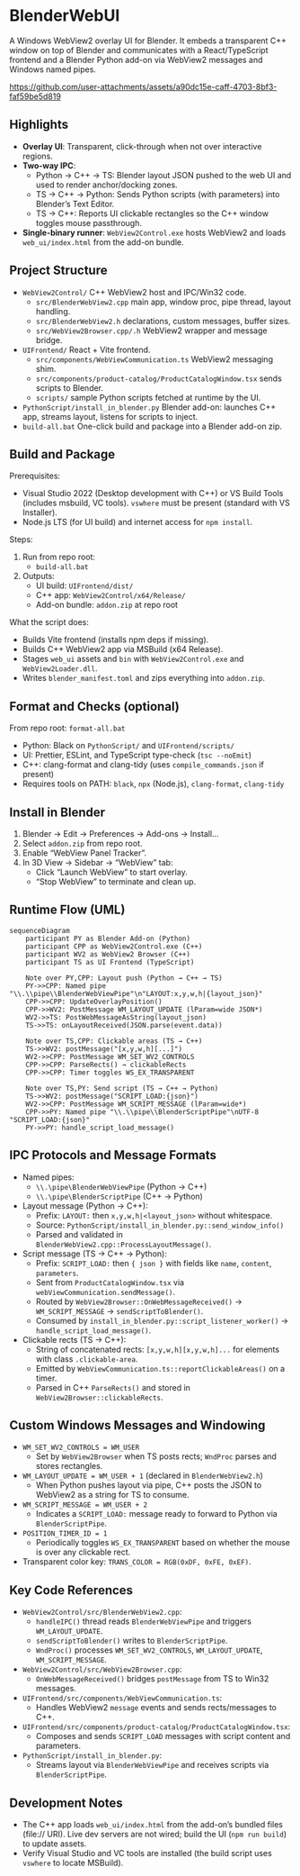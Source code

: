 # BlenderWebUI

A Windows WebView2 overlay UI for Blender. It embeds a transparent C++ window on top of Blender and communicates with a React/TypeScript frontend and a Blender Python add-on via WebView2 messages and Windows named pipes.



https://github.com/user-attachments/assets/a90dc15e-caff-4703-8bf3-faf59be5d819



## Highlights
- **Overlay UI**: Transparent, click-through when not over interactive regions.
- **Two-way IPC**:
  - Python → C++ → TS: Blender layout JSON pushed to the web UI and used to render anchor/docking zones.
  - TS → C++ → Python: Sends Python scripts (with parameters) into Blender’s Text Editor.
  - TS → C++: Reports UI clickable rectangles so the C++ window toggles mouse passthrough.
- **Single-binary runner**: `WebView2Control.exe` hosts WebView2 and loads `web_ui/index.html` from the add-on bundle.


## Project Structure
- `WebView2Control/` C++ WebView2 host and IPC/Win32 code.
  - `src/BlenderWebView2.cpp` main app, window proc, pipe thread, layout handling.
  - `src/BlenderWebView2.h` declarations, custom messages, buffer sizes.
  - `src/WebView2Browser.cpp/.h` WebView2 wrapper and message bridge.
- `UIFrontend/` React + Vite frontend.
  - `src/components/WebViewCommunication.ts` WebView2 messaging shim.
  - `src/components/product-catalog/ProductCatalogWindow.tsx` sends scripts to Blender.
  - `scripts/` sample Python scripts fetched at runtime by the UI.
- `PythonScript/install_in_blender.py` Blender add-on: launches C++ app, streams layout, listens for scripts to inject.
- `build-all.bat` One-click build and package into a Blender add-on zip.


## Build and Package
Prerequisites:
- Visual Studio 2022 (Desktop development with C++) or VS Build Tools (includes msbuild, VC tools). `vswhere` must be present (standard with VS Installer).
- Node.js LTS (for UI build) and internet access for `npm install`.

Steps:
1. Run from repo root:
   - `build-all.bat`
2. Outputs:
   - UI build: `UIFrontend/dist/`
   - C++ app: `WebView2Control/x64/Release/`
   - Add-on bundle: `addon.zip` at repo root

What the script does:
- Builds Vite frontend (installs npm deps if missing).
- Builds C++ WebView2 app via MSBuild (x64 Release).
- Stages `web_ui` assets and `bin` with `WebView2Control.exe` and `WebView2Loader.dll`.
- Writes `blender_manifest.toml` and zips everything into `addon.zip`.


## Format and Checks (optional)
From repo root: `format-all.bat`
- Python: Black on `PythonScript/` and `UIFrontend/scripts/`
- UI: Prettier, ESLint, and TypeScript type-check (`tsc --noEmit`)
- C++: clang-format and clang-tidy (uses `compile_commands.json` if present)
- Requires tools on PATH: `black`, `npx` (Node.js), `clang-format`, `clang-tidy`


## Install in Blender
1. Blender → Edit → Preferences → Add-ons → Install…
2. Select `addon.zip` from repo root.
3. Enable “WebView Panel Tracker”.
4. In 3D View → Sidebar → “WebView” tab:
   - Click “Launch WebView” to start overlay.
   - “Stop WebView” to terminate and clean up.


## Runtime Flow (UML)
```mermaid
sequenceDiagram
    participant PY as Blender Add-on (Python)
    participant CPP as WebView2Control.exe (C++)
    participant WV2 as WebView2 Browser (C++)
    participant TS as UI Frontend (TypeScript)

    Note over PY,CPP: Layout push (Python → C++ → TS)
    PY->>CPP: Named pipe "\\.\\pipe\\BlenderWebViewPipe"\n"LAYOUT:x,y,w,h|{layout_json}"
    CPP->>CPP: UpdateOverlayPosition()
    CPP->>WV2: PostMessage WM_LAYOUT_UPDATE (lParam=wide JSON*)
    WV2->>TS: PostWebMessageAsString(layout_json)
    TS->>TS: onLayoutReceived(JSON.parse(event.data))

    Note over TS,CPP: Clickable areas (TS → C++)
    TS->>WV2: postMessage("[x,y,w,h][...]")
    WV2->>CPP: PostMessage WM_SET_WV2_CONTROLS
    CPP->>CPP: ParseRects() → clickableRects
    CPP->>CPP: Timer toggles WS_EX_TRANSPARENT

    Note over TS,PY: Send script (TS → C++ → Python)
    TS->>WV2: postMessage("SCRIPT_LOAD:{json}")
    WV2->>CPP: PostMessage WM_SCRIPT_MESSAGE (lParam=wide*)
    CPP->>PY: Named pipe "\\.\\pipe\\BlenderScriptPipe"\nUTF-8 "SCRIPT_LOAD:{json}"
    PY->>PY: handle_script_load_message()
```


## IPC Protocols and Message Formats
- Named pipes:
  - `\\.\pipe\BlenderWebViewPipe` (Python → C++)
  - `\\.\pipe\BlenderScriptPipe` (C++ → Python)
- Layout message (Python → C++):
  - Prefix: `LAYOUT:` then `x,y,w,h|<layout_json>` without whitespace.
  - Source: `PythonScript/install_in_blender.py::send_window_info()`
  - Parsed and validated in `BlenderWebView2.cpp::ProcessLayoutMessage()`.
- Script message (TS → C++ → Python):
  - Prefix: `SCRIPT_LOAD:` then `{ json }` with fields like `name`, `content`, `parameters`.
  - Sent from `ProductCatalogWindow.tsx` via `webViewCommunication.sendMessage()`.
  - Routed by `WebView2Browser::OnWebMessageReceived()` → `WM_SCRIPT_MESSAGE` → `sendScriptToBlender()`.
  - Consumed by `install_in_blender.py::script_listener_worker()` → `handle_script_load_message()`.
- Clickable rects (TS → C++):
  - String of concatenated rects: `[x,y,w,h][x,y,w,h]...` for elements with class `.clickable-area`.
  - Emitted by `WebViewCommunication.ts::reportClickableAreas()` on a timer.
  - Parsed in C++ `ParseRects()` and stored in `WebView2Browser::clickableRects`.


## Custom Windows Messages and Windowing
- `WM_SET_WV2_CONTROLS = WM_USER`
  - Set by `WebView2Browser` when TS posts rects; `WndProc` parses and stores rectangles.
- `WM_LAYOUT_UPDATE = WM_USER + 1` (declared in `BlenderWebView2.h`)
  - When Python pushes layout via pipe, C++ posts the JSON to WebView2 as a string for TS to consume.
- `WM_SCRIPT_MESSAGE = WM_USER + 2`
  - Indicates a `SCRIPT_LOAD:` message ready to forward to Python via `BlenderScriptPipe`.
- `POSITION_TIMER_ID = 1`
  - Periodically toggles `WS_EX_TRANSPARENT` based on whether the mouse is over any clickable rect.
- Transparent color key: `TRANS_COLOR = RGB(0xDF, 0xFE, 0xEF)`.


## Key Code References
- `WebView2Control/src/BlenderWebView2.cpp`:
  - `handleIPC()` thread reads `BlenderWebViewPipe` and triggers `WM_LAYOUT_UPDATE`.
  - `sendScriptToBlender()` writes to `BlenderScriptPipe`.
  - `WndProc()` processes `WM_SET_WV2_CONTROLS`, `WM_LAYOUT_UPDATE`, `WM_SCRIPT_MESSAGE`.
- `WebView2Control/src/WebView2Browser.cpp`:
  - `OnWebMessageReceived()` bridges `postMessage` from TS to Win32 messages.
- `UIFrontend/src/components/WebViewCommunication.ts`:
  - Handles WebView2 `message` events and sends rects/messages to C++.
- `UIFrontend/src/components/product-catalog/ProductCatalogWindow.tsx`:
  - Composes and sends `SCRIPT_LOAD` messages with script content and parameters.
- `PythonScript/install_in_blender.py`:
  - Streams layout via `BlenderWebViewPipe` and receives scripts via `BlenderScriptPipe`.


## Development Notes
- The C++ app loads `web_ui/index.html` from the add-on’s bundled files (file:// URI). Live dev servers are not wired; build the UI (`npm run build`) to update assets.
- Verify Visual Studio and VC tools are installed (the build script uses `vswhere` to locate MSBuild).

